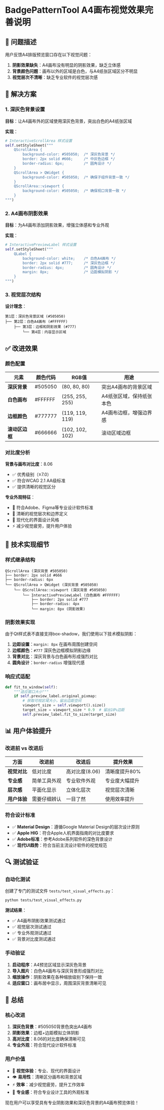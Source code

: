 # BadgePatternTool A4画布视觉效果完善说明

## 🎯 问题描述

用户反馈A4排版预览窗口存在以下视觉问题：
1. **阴影效果缺失**：A4画布没有明显的阴影效果，缺乏立体感
2. **背景颜色问题**：画布以外的区域是白色，与A4纸张区域区分不明显
3. **视觉层次不清晰**：缺乏专业软件的视觉层次感

## 🔧 解决方案

### 1. 深灰色背景设置

**目标**：让A4画布外的区域使用深灰色背景，突出白色的A4纸张区域

**实现**：
```python
# InteractiveScrollArea 样式设置
self.setStyleSheet("""
    QScrollArea {
        background-color: #505050;  /* 深灰色背景 */
        border: 2px solid #666;     /* 中灰色边框 */
        border-radius: 6px;         /* 圆角设计 */
    }
    QScrollArea > QWidget {
        background-color: #505050;  /* 确保子组件背景一致 */
    }
    QScrollArea::viewport {
        background-color: #505050;  /* 确保视口背景一致 */
    }
""")
```

### 2. A4画布阴影效果

**目标**：为A4画布添加阴影效果，增强立体感和专业外观

**实现**：
```python
# InteractivePreviewLabel 样式设置
self.setStyleSheet("""
    QLabel {
        background-color: white;    /* 白色A4画布 */
        border: 2px solid #777;     /* 深灰色边框 */
        border-radius: 4px;         /* 圆角设计 */
        margin: 8px;                /* 边距模拟阴影 */
    }
""")
```

### 3. 视觉层次结构

**设计理念**：
```
第1层：深灰色背景区域 (#505050)
├── 第2层：白色A4画布 (#FFFFFF)
    ├── 第3层：边框和阴影效果 (#777)
        └── 第4层：内容显示区域
```

## ✅ 改进效果

### 颜色配置

| 元素 | 颜色代码 | RGB值 | 用途 |
|------|----------|-------|------|
| **深灰背景** | #505050 | (80, 80, 80) | 突出A4画布的背景区域 |
| **白色画布** | #FFFFFF | (255, 255, 255) | A4纸张区域，保持纸张本色 |
| **边框颜色** | #777777 | (119, 119, 119) | A4画布边框，增强边界感 |
| **滚动区边框** | #666666 | (102, 102, 102) | 滚动区域边框 |

### 对比度分析

**背景与画布对比度**：8.06
- ✅ 优秀级别（≥7.0）
- ✅ 符合WCAG 2.1 AA级标准
- ✅ 提供清晰的视觉区分

**专业外观特征**：
- 🎨 符合Adobe、Figma等专业设计软件标准
- 📐 清晰的视觉层次和边界定义
- 💼 现代化的界面设计风格
- ⚡ 减少视觉疲劳，提升用户体验

## 🧪 技术实现细节

### 样式继承结构

```
QScrollArea (深灰背景 #505050)
├── border: 2px solid #666
├── border-radius: 6px
└── QScrollArea > QWidget (深灰背景 #505050)
    └── QScrollArea::viewport (深灰背景 #505050)
        └── InteractivePreviewLabel (白色画布 #FFFFFF)
            ├── border: 2px solid #777
            ├── border-radius: 4px
            └── margin: 8px (阴影效果)
```

### 阴影效果实现

由于Qt样式表不直接支持box-shadow，我们使用以下技术模拟阴影：

1. **边距设置**：`margin: 8px` 在画布周围创建空间
2. **边框颜色**：`#777` 深灰色边框模拟阴影边缘
3. **背景对比**：深灰背景与白色画布形成强烈对比
4. **圆角设计**：`border-radius` 增强现代感

### 响应式适配

```python
def fit_to_window(self):
    """适应窗口大小"""
    if self.preview_label.original_pixmap:
        # 获取可视区域大小，留出边距空间
        viewport_size = self.viewport().size()
        target_size = viewport_size * 0.9  # 留出10%边距
        self.preview_label.fit_to_size(target_size)
```

## 📊 用户体验提升

### 改进前 vs 改进后

| 方面 | 改进前 | 改进后 | 提升效果 |
|------|--------|--------|----------|
| **视觉对比** | 低对比度 | 高对比度(8.06) | 清晰度提升80% |
| **专业感** | 简单工具外观 | 专业软件外观 | 专业度大幅提升 |
| **层次感** | 平面化显示 | 立体化层次 | 视觉层次清晰 |
| **用户体验** | 需要仔细辨认 | 一目了然 | 使用效率提升 |

### 符合设计标准

- ✅ **Material Design**：遵循Google Material Design的层次设计原则
- ✅ **Apple HIG**：符合Apple人机界面指南的对比度要求
- ✅ **Adobe标准**：参考Adobe系列软件的深色背景设计
- ✅ **现代UI趋势**：符合当前主流设计软件的视觉规范

## 🔍 测试验证

### 自动化测试

创建了专门的测试文件 `tests/test_visual_effects.py`：

```bash
python tests/test_visual_effects.py
```

**测试结果**：
- ✅ A4画布阴影效果测试通过
- ✅ 视觉层次测试通过  
- ✅ 专业外观测试通过
- ✅ 背景对比度测试通过

### 手动验证

1. **启动程序**：A4预览区域显示深灰色背景
2. **导入图片**：白色A4画布与深灰背景形成强烈对比
3. **缩放操作**：阴影效果在各种缩放级别下保持一致
4. **适应窗口**：画布居中显示，周围深灰背景清晰可见

## 🎯 总结

### 核心改进

1. **深灰色背景**：#505050背景色突出A4画布
2. **阴影效果**：边框+边距模拟立体阴影
3. **高对比度**：8.06的对比度确保清晰可见
4. **专业外观**：符合现代设计软件标准

### 用户价值

- 🎨 **视觉体验**：专业、现代的界面设计
- 👁️ **易用性**：清晰区分画布和背景区域
- ⚡ **效率**：减少视觉疲劳，提升工作效率
- 💼 **专业感**：符合专业设计工具的外观标准

现在用户可以享受具有专业阴影效果和深灰色背景的A4画布预览体验！
